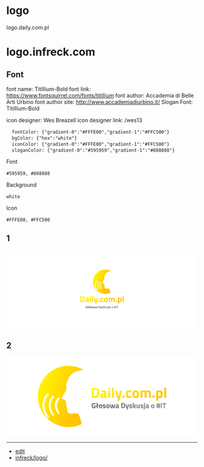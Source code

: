# logo
logo.daily.com.pl

# logo.infreck.com


## Font

font name: Titillium-Bold
font link: https://www.fontsquirrel.com/fonts/titillium
font author: Accademia di Belle Arti Urbino
font author site: http://www.accademiadiurbino.it/
Slogan Font: Titillium-Bold

icon designer: Wes Breazell
icon designer link: /wes13


      fontColor: {"gradient-0":"#FFFE00","gradient-1":"#FFC500"}
      bgColor: {"hex":"white"}
      iconColor: {"gradient-0":"#FFFE00","gradient-1":"#FFC500"}
      sloganColor: {"gradient-0":"#595959","gradient-1":"#888888"}


Font

    #595959, #888888
    
    
Background

    white


Icon

    #FFFE00, #FFC500



## 1
![1/cover.png](1/cover.png)

## 2
![2/cover.png](2/cover.png)


---

+ [edit](https://github.com/daily-com-pl/logo/edit/main/README.md)
+ [infreck/logo/](https://github.com/daily-com-pl/logo/)

